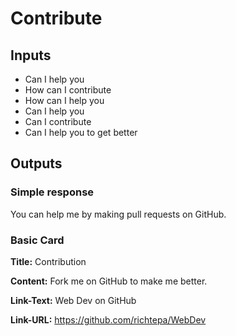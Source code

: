 # Contribute
## Inputs
* Can I help you
* How can I contribute
* How can I help you
* Can I help you
* Can I contribute
* Can I help you to get better

## Outputs
### Simple response
You can help me by making pull requests on GitHub.
### Basic Card
**Title:** Contribution

**Content:** Fork me on GitHub to make me better.

**Link-Text:** Web Dev on GitHub

**Link-URL:** https://github.com/richtepa/WebDev